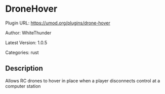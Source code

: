 # DroneHover

Plugin URL: https://umod.org/plugins/drone-hover

Author: WhiteThunder

Latest Version: 1.0.5

Categories: rust

## Description

Allows RC drones to hover in place when a player disconnects control at a computer station
